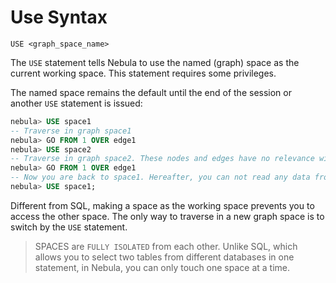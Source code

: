 # Use Syntax

```
USE <graph_space_name>
```

The `USE` statement tells Nebula to use the named (graph) space as the current working space. This statement requires some privileges.

The named space remains the default until the end of the session or another `USE` statement is issued:

```SQL
nebula> USE space1
-- Traverse in graph space1
nebula> GO FROM 1 OVER edge1
nebula> USE space2
-- Traverse in graph space2. These nodes and edges have no relevance with space1.
nebula> GO FROM 1 OVER edge1
-- Now you are back to space1. Hereafter, you can not read any data from space2.
nebula> USE space1;
```

Different from SQL, making a space as the working space prevents you to access the other space. The only way to traverse in a new graph space is to switch by the `USE` statement.

> SPACES are `FULLY ISOLATED` from each other. Unlike SQL, which allows you to select two tables from different databases in one statement, in Nebula, you can only touch one space at a time.
